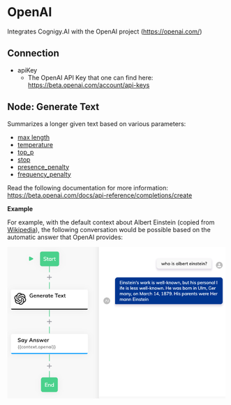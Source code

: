 ﻿# OpenAI

Integrates Cognigy.AI with the OpenAI project (https://openai.com/)

## Connection

- apiKey
  - The OpenAI API Key that one can find here: https://beta.openai.com/account/api-keys


## Node: Generate Text

Summarizes a longer given text based on various parameters:

- [max length](https://beta.openai.com/docs/api-reference/completions/create#completions/create-max_tokens)
- [temperature](https://beta.openai.com/docs/api-reference/completions/create#completions/create-temperature)
- [top_p](https://beta.openai.com/docs/api-reference/completions/create#completions/create-top_p)
- [stop](https://beta.openai.com/docs/api-reference/completions/create#completions/create-stop)
- [presence_penalty](https://beta.openai.com/docs/api-reference/completions/create#completions/create-presence_penalty)
- [frequency_penalty](https://beta.openai.com/docs/api-reference/completions/create#completions/create-frequency_penalty)

Read the following documentation for more information: https://beta.openai.com/docs/api-reference/completions/create 

**Example**

For example, with the default context about Albert Einstein (copied from [Wikipedia](https://en.wikipedia.org/wiki/Albert_Einstein)), the following conversation would be possible based on the automatic answer that OpenAI provides:

<img src="./docs/openAIExampleFlowChatConversation.png" width="500">